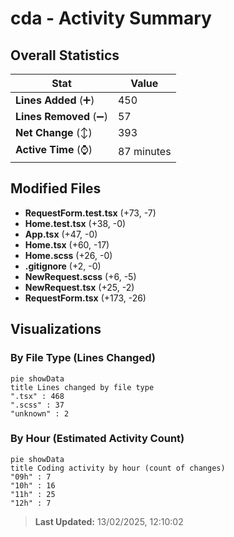 # cda - Activity Summary 

## Overall Statistics

| Stat                   | Value                                                             |
| ---------------------- | ----------------------------------------------------------------- |
| **Lines Added** (➕)   | 450                                          |
| **Lines Removed** (➖) | 57                                        |
| **Net Change** (↕)    | 393                |
| **Active Time** (⌚)   | 87 minutes |


## Modified Files
- **RequestForm.test.tsx** (+73, -7)
- **Home.test.tsx** (+38, -0)
- **App.tsx** (+47, -0)
- **Home.tsx** (+60, -17)
- **Home.scss** (+26, -0)
- **.gitignore** (+2, -0)
- **NewRequest.scss** (+6, -5)
- **NewRequest.tsx** (+25, -2)
- **RequestForm.tsx** (+173, -26)

## Visualizations

### By File Type (Lines Changed)

```mermaid
pie showData
title Lines changed by file type
".tsx" : 468
".scss" : 37
"unknown" : 2
```

### By Hour (Estimated Activity Count)

```mermaid
pie showData
title Coding activity by hour (count of changes)
"09h" : 7
"10h" : 16
"11h" : 25
"12h" : 7
```


> **Last Updated:** 13/02/2025, 12:10:02
